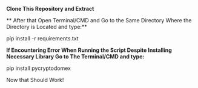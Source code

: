 **Clone This Repository and Extract**

** After that  Open Terminal/CMD and Go to the Same Directory Where the Directory is Located and type:**

 pip install -r requirements.txt

**If Encountering Error When Running the Script Despite Installing Necessary Library Go to The Terminal/CMD and type:**

 pip install pycryptodomex

Now that Should Work!

